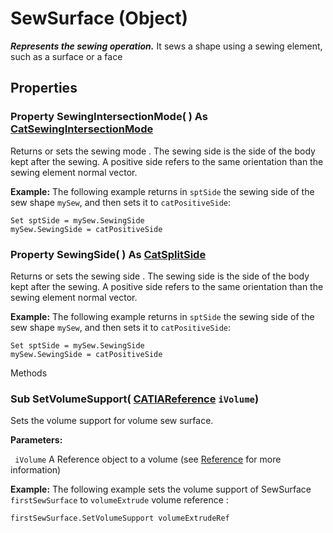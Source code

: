 # SewSurface (Object)

**_Represents the sewing operation._**
It sews a shape using a sewing element, such as a surface or a face

## Properties

### Property **SewingIntersectionMode**( ) As [CatSewingIntersectionMode](../PartInterfaces/enum_CatSewingIntersectionMode_131529.md)

Returns or sets the sewing mode . The sewing side is the side of the body kept after the sewing. A positive side refers to the same orientation than the sewing element normal vector.

**Example:**     The following example returns in `sptSide` the sewing side of the sew shape `mySew`, and then sets it to `catPositiveSide`:

```VBScript
Set sptSide = mySew.SewingSide
mySew.SewingSide = catPositiveSide

```

### Property **SewingSide**( ) As [CatSplitSide](../PartInterfaces/enum_CatSplitSide_30158.md)

Returns or sets the sewing side . The sewing side is the side of the body kept after the sewing. A positive side refers to the same orientation than the sewing element normal vector.

**Example:**     The following example returns in `sptSide` the sewing side of the sew shape `mySew`, and then sets it to `catPositiveSide`:

```VBScript
Set sptSide = mySew.SewingSide
mySew.SewingSide = catPositiveSide

```

Methods

### Sub **SetVolumeSupport**( [CATIAReference](../InfInterfaces/interface_Reference_17481.md)  `iVolume`)

Sets the volume support for volume sew surface.

**Parameters:**

` iVolume`      A Reference object to a volume (see
[Reference](../InfInterfaces/interface_Reference_17481.md) for more information)

**Example:**     The following example sets the volume support of SewSurface `firstSewSurface` to `volumeExtrude` volume reference :

```VBScript
firstSewSurface.SetVolumeSupport volumeExtrudeRef

```